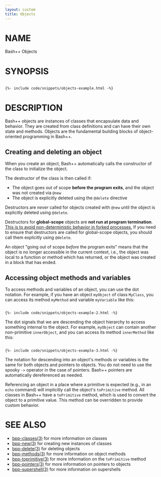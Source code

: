 ```yaml
---
layout: custom
title: Objects
---
```

# NAME

Bash++ Objects

# SYNOPSIS

<div class="highlight"><pre class="highlight"><code>
{%- include code/snippets/objects-example.html -%}
</code></pre></div>

# DESCRIPTION

Bash++ objects are instances of classes that encapsulate data and behavior. They are created from class definitions and can have their own state and methods. Objects are the fundamental building blocks of object-oriented programming in Bash++.

## Creating and deleting an object

When you create an object, Bash++ automatically calls the constructor of the class to initialize the object.

The destructor of the class is then called if:

 - The object goes out of scope **before the program exits**, and the object was not created via `@new`
 - The object is explicitly deleted using the `@delete` directive

Destructors are *never* called for objects created with `@new` until the object is explicitly deleted using `@delete`.

Destructors for **global-scope** objects are **not run at program termination**. <u>This is to avoid non-deterministic behavior in forked processes.</u> If you need to ensure that destructors are called for global-scope objects, you should call them explicitly using `@delete`.

An object "going out of scope *before* the program exits" means that the object is no longer accessible in the current context, i.e., the object was local to a function or method which has returned, or the object was created in a block that has ended.

## Accessing object methods and variables

To access methods and variables of an object, you can use the dot notation. For example, if you have an object `myObject` of class `MyClass`, you can access its method `myMethod` and variable `myVariable` like this:

<div class="highlight"><pre class="highlight"><code>
{%- include code/snippets/objects-example-2.html -%}
</code></pre></div>

The dot signals that we are descending the object hierarchy to access something internal to the object. For example, `myObject` can contain another non-primitive `innerObject`, and you can access its method `innerMethod` like this:

<div class="highlight"><pre class="highlight"><code>
{%- include code/snippets/objects-example-3.html -%}
</code></pre></div>

The notation for descending into an object's methods or variables is the same for both objects and pointers to objects. You do not need to use the spooky `->` operator in the case of pointers. Bash++ pointers are automatically dereferenced as needed.

Referencing an object in a place where a primitive is expected (e.g., in an `echo` command) will implicitly call the object's `toPrimitive` method. All classes in Bash++ have a `toPrimitive` method, which is used to convert the object to a primitive value. This method can be overridden to provide custom behavior.

# SEE ALSO
- [bpp-classes(3)](classes.md) for more information on classes
- [bpp-new(3)](new.md) for creating new instances of classes
- [bpp-delete(3)](delete.md) for deleting objects
- [bpp-methods(3)](methods.md) for more information on object methods
- [bpp-toprimitive(3)](toprimitive.md) for more information on the `toPrimitive` method
- [bpp-pointers(3)](pointers.md) for more information on pointers to objects
- [bpp-supershell(3)](supershell.md) for more information on supershells
